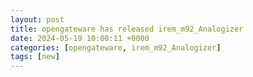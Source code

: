 ```yaml
---
layout: post
title: opengateware has released irem_m92_Analogizer
date: 2024-05-19 10:00:11 +0000
categories: [opengateware, irem_m92_Analogizer]
tags: [new]
---
```


